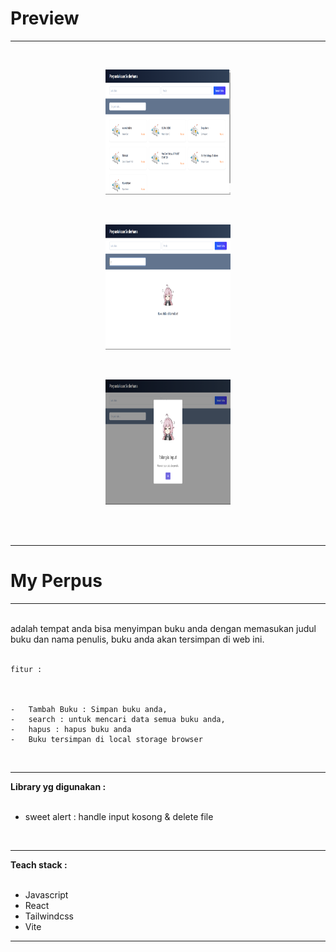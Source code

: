 # **Preview**
<hr>
<br>

<p align="center">
  <a href="" rel="noopener">
 <img width=200px height=200px src="./src/assets/preview/prev1.png" alt="Project logo">
 </a>
</p>

<br>

<p align="center">
  <a href="" rel="noopener">
 <img width=200px height=200px src="./src/assets//preview/prev2.png" alt="Project logo">
 </a>
</p>

<br>

<p align="center">
  <a href="" rel="noopener">
 <img width=200px height=200px src="./src/assets//preview/prev3.png" alt="Project logo">
 </a>
</p>


<br>
<br>
<hr>

# **My Perpus**
<hr>
<br>
    adalah tempat anda bisa menyimpan buku anda dengan memasukan judul buku dan nama penulis,
     buku anda akan tersimpan di web ini.

<br>
<br>

    fitur : 



    -   Tambah Buku : Simpan buku anda, 
    -   search : untuk mencari data semua buku anda,
    -   hapus : hapus buku anda
    -   Buku tersimpan di local storage browser

<br>

<hr>

**Library yg digunakan :**
<br>
<br>
-   sweet alert : handle input kosong & delete file

<br>
<hr>

**Teach stack :**
<br>
<br>
-   Javascript
-   React
-   Tailwindcss
-   Vite
<hr>